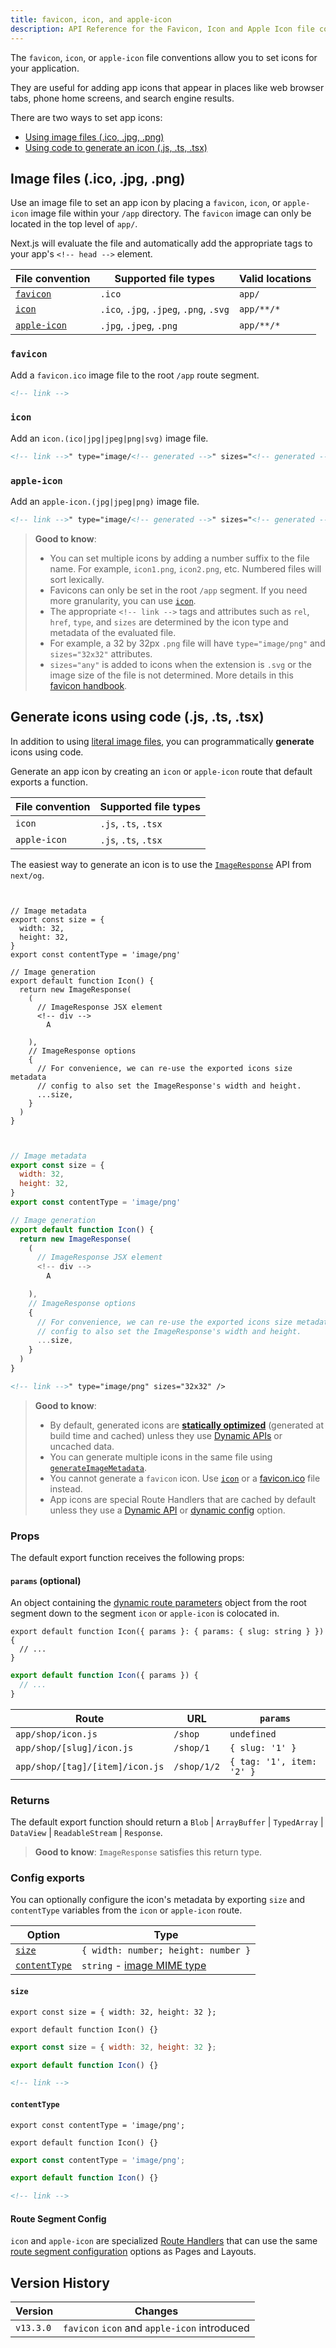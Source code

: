 ```yaml
---
title: favicon, icon, and apple-icon
description: API Reference for the Favicon, Icon and Apple Icon file conventions.
---
```


The `favicon`, `icon`, or `apple-icon` file conventions allow you to set icons for your application.

They are useful for adding app icons that appear in places like web browser tabs, phone home screens, and search engine results.

There are two ways to set app icons:

- [Using image files (.ico, .jpg, .png)](#image-files-ico-jpg-png)
- [Using code to generate an icon (.js, .ts, .tsx)](#generate-icons-using-code-js-ts-tsx)

## Image files (.ico, .jpg, .png)

Use an image file to set an app icon by placing a `favicon`, `icon`, or `apple-icon` image file within your `/app` directory.
The `favicon` image can only be located in the top level of `app/`.

Next.js will evaluate the file and automatically add the appropriate tags to your app's `<!-- head -->` element.

| File convention             | Supported file types                    | Valid locations |
| --------------------------- | --------------------------------------- | --------------- |
| [`favicon`](#favicon)       | `.ico`                                  | `app/`          |
| [`icon`](#icon)             | `.ico`, `.jpg`, `.jpeg`, `.png`, `.svg` | `app/**/*`      |
| [`apple-icon`](#apple-icon) | `.jpg`, `.jpeg`, `.png`                 | `app/**/*`      |

### `favicon`

Add a `favicon.ico` image file to the root `/app` route segment.

```html filename="<!-- head --> output"
<!-- link -->
```

### `icon`

Add an `icon.(ico|jpg|jpeg|png|svg)` image file.

```html filename="<!-- head --> output"
<!-- link -->" type="image/<!-- generated -->" sizes="<!-- generated -->" />
```

### `apple-icon`

Add an `apple-icon.(jpg|jpeg|png)` image file.

```html filename="<!-- head --> output"
<!-- link -->" type="image/<!-- generated -->" sizes="<!-- generated -->" />
```

> **Good to know**:
>
> - You can set multiple icons by adding a number suffix to the file name. For example, `icon1.png`, `icon2.png`, etc. Numbered files will sort lexically.
> - Favicons can only be set in the root `/app` segment. If you need more granularity, you can use [`icon`](#icon).
> - The appropriate `<!-- link -->` tags and attributes such as `rel`, `href`, `type`, and `sizes` are determined by the icon type and metadata of the evaluated file.
> - For example, a 32 by 32px `.png` file will have `type="image/png"` and `sizes="32x32"` attributes.
> - `sizes="any"` is added to icons when the extension is `.svg` or the image size of the file is not determined. More details in this [favicon handbook](https://evilmartians.com/chronicles/how-to-favicon-in-2021-six-files-that-fit-most-needs).

## Generate icons using code (.js, .ts, .tsx)

In addition to using [literal image files](#image-files-ico-jpg-png), you can programmatically **generate** icons using code.

Generate an app icon by creating an `icon` or `apple-icon` route that default exports a function.

| File convention | Supported file types |
| --------------- | -------------------- |
| `icon`          | `.js`, `.ts`, `.tsx` |
| `apple-icon`    | `.js`, `.ts`, `.tsx` |

The easiest way to generate an icon is to use the [`ImageResponse`](/docs/app/api-reference/functions/image-response) API from `next/og`.

```tsx filename="app/icon.tsx" switcher


// Image metadata
export const size = {
  width: 32,
  height: 32,
}
export const contentType = 'image/png'

// Image generation
export default function Icon() {
  return new ImageResponse(
    (
      // ImageResponse JSX element
      <!-- div -->
        A

    ),
    // ImageResponse options
    {
      // For convenience, we can re-use the exported icons size metadata
      // config to also set the ImageResponse's width and height.
      ...size,
    }
  )
}
```

```jsx filename="app/icon.js" switcher


// Image metadata
export const size = {
  width: 32,
  height: 32,
}
export const contentType = 'image/png'

// Image generation
export default function Icon() {
  return new ImageResponse(
    (
      // ImageResponse JSX element
      <!-- div -->
        A

    ),
    // ImageResponse options
    {
      // For convenience, we can re-use the exported icons size metadata
      // config to also set the ImageResponse's width and height.
      ...size,
    }
  )
}
```

```html filename="<!-- head --> output"
<!-- link -->" type="image/png" sizes="32x32" />
```

> **Good to know**:
>
> - By default, generated icons are [**statically optimized**](/docs/app/getting-started/partial-prerendering#static-rendering) (generated at build time and cached) unless they use [Dynamic APIs](/docs/app/getting-started/partial-prerendering#dynamic-rendering#dynamic-apis) or uncached data.
> - You can generate multiple icons in the same file using [`generateImageMetadata`](/docs/app/api-reference/functions/generate-image-metadata).
> - You cannot generate a `favicon` icon. Use [`icon`](#icon) or a [favicon.ico](#favicon) file instead.
> - App icons are special Route Handlers that are cached by default unless they use a [Dynamic API](/docs/app/guides/caching#dynamic-apis) or [dynamic config](/docs/app/guides/caching#segment-config-options) option.

### Props

The default export function receives the following props:

#### `params` (optional)

An object containing the [dynamic route parameters](/docs/app/api-reference/file-conventions/dynamic-routes) object from the root segment down to the segment `icon` or `apple-icon` is colocated in.

```tsx filename="app/shop/[slug]/icon.tsx" switcher
export default function Icon({ params }: { params: { slug: string } }) {
  // ...
}
```

```jsx filename="app/shop/[slug]/icon.js" switcher
export default function Icon({ params }) {
  // ...
}
```

| Route                           | URL         | `params`                  |
| ------------------------------- | ----------- | ------------------------- |
| `app/shop/icon.js`              | `/shop`     | `undefined`               |
| `app/shop/[slug]/icon.js`       | `/shop/1`   | `{ slug: '1' }`           |
| `app/shop/[tag]/[item]/icon.js` | `/shop/1/2` | `{ tag: '1', item: '2' }` |

### Returns

The default export function should return a `Blob` | `ArrayBuffer` | `TypedArray` | `DataView` | `ReadableStream` | `Response`.

> **Good to know**: `ImageResponse` satisfies this return type.

### Config exports

You can optionally configure the icon's metadata by exporting `size` and `contentType` variables from the `icon` or `apple-icon` route.

| Option                        | Type                                                                                                            |
| ----------------------------- | --------------------------------------------------------------------------------------------------------------- |
| [`size`](#size)               | `{ width: number; height: number }`                                                                             |
| [`contentType`](#contenttype) | `string` - [image MIME type](https://developer.mozilla.org/docs/Web/HTTP/Basics_of_HTTP/MIME_types#image_types) |

#### `size`

```tsx filename="icon.tsx | apple-icon.tsx" switcher
export const size = { width: 32, height: 32 };

export default function Icon() {}
```

```jsx filename="icon.js | apple-icon.js" switcher
export const size = { width: 32, height: 32 };

export default function Icon() {}
```

```html filename="<!-- head --> output"
<!-- link -->
```

#### `contentType`

```tsx filename="icon.tsx | apple-icon.tsx" switcher
export const contentType = 'image/png';

export default function Icon() {}
```

```jsx filename="icon.js | apple-icon.js" switcher
export const contentType = 'image/png';

export default function Icon() {}
```

```html filename="<!-- head --> output"
<!-- link -->
```

#### Route Segment Config

`icon` and `apple-icon` are specialized [Route Handlers](/docs/app/api-reference/file-conventions/route) that can use the same [route segment configuration](/docs/app/api-reference/file-conventions/route-segment-config) options as Pages and Layouts.

## Version History

| Version   | Changes                                      |
| --------- | -------------------------------------------- |
| `v13.3.0` | `favicon` `icon` and `apple-icon` introduced |

